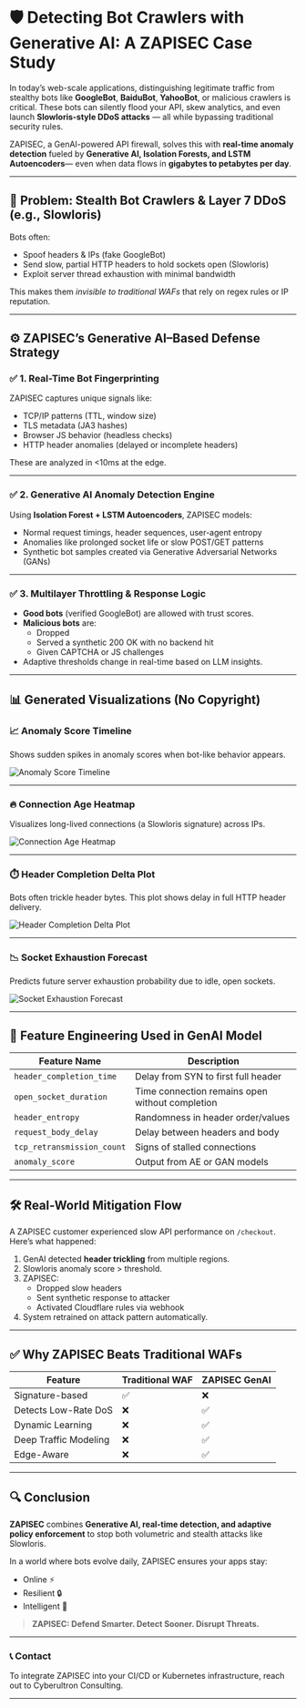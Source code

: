# 🛡️ Detecting Bot Crawlers with Generative AI: A ZAPISEC Case Study

In today’s web-scale applications, distinguishing legitimate traffic from stealthy bots like **GoogleBot**, **BaiduBot**, **YahooBot**, or malicious crawlers is critical. These bots can silently flood your API, skew analytics, and even launch **Slowloris-style DDoS attacks** — all while bypassing traditional security rules.

ZAPISEC, a GenAI-powered API firewall, solves this with **real-time anomaly detection** fueled by **Generative AI, Isolation Forests, and LSTM Autoencoders**— even when data flows in **gigabytes to petabytes per day**.

---

## 🧨 Problem: Stealth Bot Crawlers & Layer 7 DDoS (e.g., Slowloris)

Bots often:

- Spoof headers & IPs (fake GoogleBot)
- Send slow, partial HTTP headers to hold sockets open (Slowloris)
- Exploit server thread exhaustion with minimal bandwidth

This makes them *invisible to traditional WAFs* that rely on regex rules or IP reputation.

---

## ⚙️ ZAPISEC’s Generative AI–Based Defense Strategy

### ✅ 1. **Real-Time Bot Fingerprinting**
ZAPISEC captures unique signals like:

- TCP/IP patterns (TTL, window size)
- TLS metadata (JA3 hashes)
- Browser JS behavior (headless checks)
- HTTP header anomalies (delayed or incomplete headers)

These are analyzed in <10ms at the edge.

---

### ✅ 2. **Generative AI Anomaly Detection Engine**

Using **Isolation Forest + LSTM Autoencoders**, ZAPISEC models:

- Normal request timings, header sequences, user-agent entropy
- Anomalies like prolonged socket life or slow POST/GET patterns
- Synthetic bot samples created via Generative Adversarial Networks (GANs)

---

### ✅ 3. **Multilayer Throttling & Response Logic**

- **Good bots** (verified GoogleBot) are allowed with trust scores.
- **Malicious bots** are:
  - Dropped
  - Served a synthetic 200 OK with no backend hit
  - Given CAPTCHA or JS challenges
- Adaptive thresholds change in real-time based on LLM insights.

---

## 📊 Generated Visualizations (No Copyright)

### 📈 Anomaly Score Timeline
Shows sudden spikes in anomaly scores when bot-like behavior appears.

![Anomaly Score Timeline](plot1_anomaly_score_timeline.png)

---

### 🔥 Connection Age Heatmap
Visualizes long-lived connections (a Slowloris signature) across IPs.

![Connection Age Heatmap](plot2_connection_age_heatmap.png)

---

### ⏱️ Header Completion Delta Plot
Bots often trickle header bytes. This plot shows delay in full HTTP header delivery.

![Header Completion Delta Plot](plot3_header_completion_delta.png)

---

### 📉 Socket Exhaustion Forecast
Predicts future server exhaustion probability due to idle, open sockets.

![Socket Exhaustion Forecast](plot4_socket_exhaustion_forecast.png)

---

## 🧪 Feature Engineering Used in GenAI Model

| Feature Name            | Description |
|-------------------------|-------------|
| `header_completion_time` | Delay from SYN to first full header |
| `open_socket_duration`  | Time connection remains open without completion |
| `header_entropy`        | Randomness in header order/values |
| `request_body_delay`    | Delay between headers and body |
| `tcp_retransmission_count` | Signs of stalled connections |
| `anomaly_score`         | Output from AE or GAN models |

---

## 🛠️ Real-World Mitigation Flow

A ZAPISEC customer experienced slow API performance on `/checkout`. Here’s what happened:

1. GenAI detected **header trickling** from multiple regions.
2. Slowloris anomaly score > threshold.
3. ZAPISEC:
   - Dropped slow headers
   - Sent synthetic response to attacker
   - Activated Cloudflare rules via webhook
4. System retrained on attack pattern automatically.

---

## ✅ Why ZAPISEC Beats Traditional WAFs

| Feature | Traditional WAF | ZAPISEC GenAI |
|--------|------------------|----------------|
| Signature-based | ✅ | ❌ |
| Detects Low-Rate DoS | ❌ | ✅ |
| Dynamic Learning | ❌ | ✅ |
| Deep Traffic Modeling | ❌ | ✅ |
| Edge-Aware | ❌ | ✅ |

---

## 🔍 Conclusion

**ZAPISEC** combines **Generative AI, real-time detection, and adaptive policy enforcement** to stop both volumetric and stealth attacks like Slowloris.

In a world where bots evolve daily, ZAPISEC ensures your apps stay:

- Online ⚡
- Resilient 🔒
- Intelligent 🧠

> **ZAPISEC: Defend Smarter. Detect Sooner. Disrupt Threats.**

---

### 📞 Contact

To integrate ZAPISEC into your CI/CD or Kubernetes infrastructure, reach out to Cyberultron Consulting.

---
